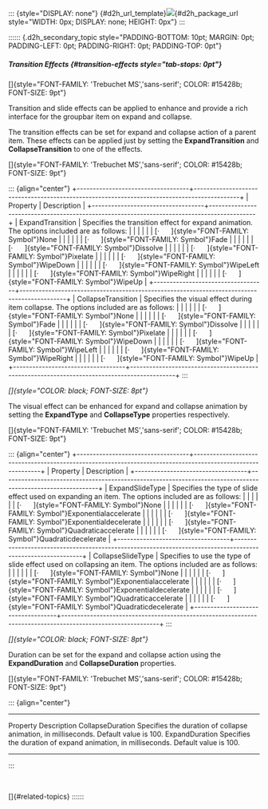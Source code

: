 ::: {style="DISPLAY: none"}
[](ms-xhelp:///?Id=d2h_url_template){#d2h_url_template}![](!package_url!){#d2h_package_url style="WIDTH: 0px; DISPLAY: none; HEIGHT: 0px"}
:::

:::::: {.d2h_secondary_topic style="PADDING-BOTTOM: 10pt; MARGIN: 0pt; PADDING-LEFT: 0pt; PADDING-RIGHT: 0pt; PADDING-TOP: 0pt"}
##### Transition Effects {#transition-effects style="tab-stops: 0pt"}

[]{style="FONT-FAMILY: 'Trebuchet MS','sans-serif'; COLOR: #15428b; FONT-SIZE: 9pt"} 

Transition and slide effects can be applied to enhance and provide a rich interface for the groupbar item on expand and collapse.

The transition effects can be set for expand and collapse action of a parent item. These effects can be applied just by setting the **ExpandTransition** and **CollapseTransition** to one of the effects.

[]{style="FONT-FAMILY: 'Trebuchet MS','sans-serif'; COLOR: #15428b; FONT-SIZE: 9pt"} 

::: {align="center"}
+-----------------------------------+--------------------------------------------------------------------------------------------+
| Property                          | Description                                                                                |
+-----------------------------------+--------------------------------------------------------------------------------------------+
| ExpandTransition                  | Specifies the transition effect for expand animation. The options included are as follows: |
|                                   |                                                                                            |
|                                   | [·      ]{style="FONT-FAMILY: Symbol"}None                                                 |
|                                   |                                                                                            |
|                                   | [·      ]{style="FONT-FAMILY: Symbol"}Fade                                                 |
|                                   |                                                                                            |
|                                   | [·      ]{style="FONT-FAMILY: Symbol"}Dissolve                                             |
|                                   |                                                                                            |
|                                   | [·      ]{style="FONT-FAMILY: Symbol"}Pixelate                                             |
|                                   |                                                                                            |
|                                   | [·      ]{style="FONT-FAMILY: Symbol"}WipeDown                                             |
|                                   |                                                                                            |
|                                   | [·      ]{style="FONT-FAMILY: Symbol"}WipeLeft                                             |
|                                   |                                                                                            |
|                                   | [·      ]{style="FONT-FAMILY: Symbol"}WipeRight                                            |
|                                   |                                                                                            |
|                                   | [·      ]{style="FONT-FAMILY: Symbol"}WipeUp                                               |
+-----------------------------------+--------------------------------------------------------------------------------------------+
| CollapseTransition                | Specifies the visual effect during item collapse. The options included are as follows:     |
|                                   |                                                                                            |
|                                   | [·      ]{style="FONT-FAMILY: Symbol"}None                                                 |
|                                   |                                                                                            |
|                                   | [·      ]{style="FONT-FAMILY: Symbol"}Fade                                                 |
|                                   |                                                                                            |
|                                   | [·      ]{style="FONT-FAMILY: Symbol"}Dissolve                                             |
|                                   |                                                                                            |
|                                   | [·      ]{style="FONT-FAMILY: Symbol"}Pixelate                                             |
|                                   |                                                                                            |
|                                   | [·      ]{style="FONT-FAMILY: Symbol"}WipeDown                                             |
|                                   |                                                                                            |
|                                   | [·      ]{style="FONT-FAMILY: Symbol"}WipeLeft                                             |
|                                   |                                                                                            |
|                                   | [·      ]{style="FONT-FAMILY: Symbol"}WipeRight                                            |
|                                   |                                                                                            |
|                                   | [·      ]{style="FONT-FAMILY: Symbol"}WipeUp                                               |
+-----------------------------------+--------------------------------------------------------------------------------------------+
:::

*[]{style="COLOR: black; FONT-SIZE: 8pt"}* 

The visual effect can be enhanced for expand and collapse animation by setting the **ExpandType** and **CollapseType** properties respectively.

[]{style="FONT-FAMILY: 'Trebuchet MS','sans-serif'; COLOR: #15428b; FONT-SIZE: 9pt"} 

::: {align="center"}
+-----------------------------------+------------------------------------------------------------------------------------------------------------+
| Property                          | Description                                                                                                |
+-----------------------------------+------------------------------------------------------------------------------------------------------------+
| ExpandSlideType                   | Specifies the type of slide effect used on expanding an item. The options included are as follows:         |
|                                   |                                                                                                            |
|                                   | [·      ]{style="FONT-FAMILY: Symbol"}None                                                                 |
|                                   |                                                                                                            |
|                                   | [·      ]{style="FONT-FAMILY: Symbol"}Exponentialaccelerate                                                |
|                                   |                                                                                                            |
|                                   | [·      ]{style="FONT-FAMILY: Symbol"}Exponentialdecelerate                                                |
|                                   |                                                                                                            |
|                                   | [·      ]{style="FONT-FAMILY: Symbol"}Quadraticaccelerate                                                  |
|                                   |                                                                                                            |
|                                   | [·      ]{style="FONT-FAMILY: Symbol"}Quadraticdecelerate                                                  |
+-----------------------------------+------------------------------------------------------------------------------------------------------------+
| CollapseSlideType                 | Specifies to use the type of slide effect used on collapsing an item. The options included are as follows: |
|                                   |                                                                                                            |
|                                   | [·      ]{style="FONT-FAMILY: Symbol"}None                                                                 |
|                                   |                                                                                                            |
|                                   | [·      ]{style="FONT-FAMILY: Symbol"}Exponentialaccelerate                                                |
|                                   |                                                                                                            |
|                                   | [·      ]{style="FONT-FAMILY: Symbol"}Exponentialdecelerate                                                |
|                                   |                                                                                                            |
|                                   | [·      ]{style="FONT-FAMILY: Symbol"}Quadraticaccelerate                                                  |
|                                   |                                                                                                            |
|                                   | [·      ]{style="FONT-FAMILY: Symbol"}Quadraticdecelerate                                                  |
+-----------------------------------+------------------------------------------------------------------------------------------------------------+
:::

*[]{style="COLOR: black; FONT-SIZE: 8pt"}* 

Duration can be set for the expand and collapse action using the **ExpandDuration** and **CollapseDuration** properties.

[]{style="FONT-FAMILY: 'Trebuchet MS','sans-serif'; COLOR: #15428b; FONT-SIZE: 9pt"} 

::: {align="center"}
  ------------------ --------------------------------------------------------------------------------------
  Property           Description
  CollapseDuration   Specifies the duration of collapse animation, in milliseconds. Default value is 100.
  ExpandDuration     Specifies the duration of expand animation, in milliseconds. Default value is 100.
  ------------------ --------------------------------------------------------------------------------------
:::

 

[]{#related-topics}
::::::
